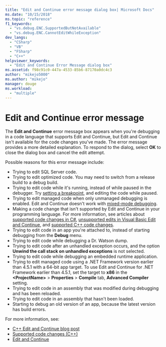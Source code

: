 ```yaml
---
title: "Edit and Continue error message dialog box| Microsoft Docs"
ms.date: "10/15/2018"
ms.topic: "reference"
f1_keywords: 
  - "vs.debug.ENC.SupportedButNotAvailable"
  - "vs.debug.ENC.CannotEditWhileException"
dev_langs: 
  - "CSharp"
  - "VB"
  - "FSharp"
  - "C++"
helpviewer_keywords: 
  - "Edit and Continue Error Message dialog box"
ms.assetid: f98c91c0-447a-4533-85b6-87170a0dc4c3
author: "mikejo5000"
ms.author: "mikejo"
manager: douge
ms.workload: 
  - "multiple"
---
```

# Edit and Continue error message 

The **Edit and Continue** error message box appears when you're debugging in a code language that supports Edit and Continue, but Edit and Continue isn't available for the code changes you've made. The error message provides a more detailed explanation. To respond to the dialog, select **OK** to close the dialog box and cancel the edit attempt.  

Possible reasons for this error message include:  

-   Trying to edit SQL Server code.
-   Trying to edit optimized code. You may need to switch from a release build to a debug build.
-   Trying to edit code while it's running, instead of while paused in the debugger. Try [setting a breakpoint](../debugger/using-breakpoints.md), and editing the code while paused.
-   Trying to edit managed code when only unmanaged debugging is enabled. Edit and Continue doesn't work with [mixed-mode debugging](../debugger/how-to-debug-in-mixed-mode.md).
-   Making a code change that isn't supported by Edit and Continue in your programming language. For more information, see articles about [supported code changes in C#](supported-code-changes-csharp.md), [unsupported edits in Visual Basic Edit and Continue](/visualstudio/debugger/supported-code-changes-csharp), and [supported C++ code changes](supported-code-changes-cpp.md).
-   Trying to edit code in an app you're attached to, instead of starting debugging from the **Debug** menu.  
-   Trying to edit code while debugging a Dr. Watson dump.  
-   Trying to edit code after an unhandled exception occurs, and the option **Unwind the call stack on unhandled exceptions** is not selected.  
-   Trying to edit code while debugging an embedded runtime application.
-   Trying to edit managed code using a .NET Framework version earlier than 4.5.1 with a 64-bit app target. To use Edit and Continue for .NET Framework earlier than 4.5.1, set the target to **x86** in the **\<ProjectName>** > **Properties** > **Compile** tab, **Advanced Compiler** setting.  
-   Trying to edit code in an assembly that was modified during debugging and has been reloaded.  
-   Trying to edit code in an assembly that hasn't been loaded.  
-   Starting to debug an old version of an app, because the latest version has build errors.
  
For more information, see:
- [C++ Edit and Continue blog post](https://blogs.msdn.microsoft.com/vcblog/2016/07/01/c-edit-and-continue-in-visual-studio-2015-update-3/)  
- [Supported code changes (C++)](../debugger/supported-code-changes-cpp.md)
- [Edit and Continue](../debugger/edit-and-continue.md)